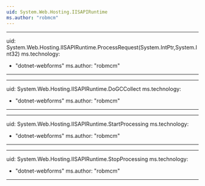 ```yaml
---
uid: System.Web.Hosting.IISAPIRuntime
ms.author: "robmcm"
---
```


---
uid: System.Web.Hosting.IISAPIRuntime.ProcessRequest(System.IntPtr,System.Int32)
ms.technology: 
  - "dotnet-webforms"
ms.author: "robmcm"
---

---
uid: System.Web.Hosting.IISAPIRuntime.DoGCCollect
ms.technology: 
  - "dotnet-webforms"
ms.author: "robmcm"
---

---
uid: System.Web.Hosting.IISAPIRuntime.StartProcessing
ms.technology: 
  - "dotnet-webforms"
ms.author: "robmcm"
---

---
uid: System.Web.Hosting.IISAPIRuntime.StopProcessing
ms.technology: 
  - "dotnet-webforms"
ms.author: "robmcm"
---
